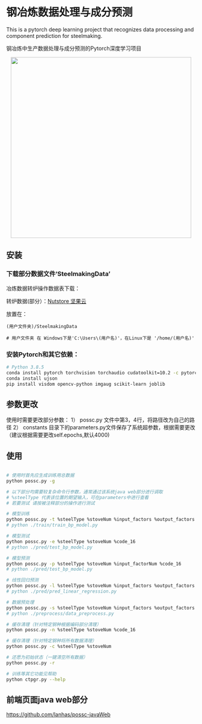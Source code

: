 # 钢冶炼数据处理与成分预测
This is a pytorch deep learning project that recognizes data processing and component prediction for steelmaking.

钢冶炼中生产数据处理与成分预测的Pytorch深度学习项目

<p align="center">
    <img src="docs/intro.gif" width="480">
</p>

## 安装

### 下载部分数据文件‘SteelmakingData’

冶炼数据转炉操作数据表下载：

转炉数据(部分）：[Nutstore 坚果云](https://www.jianguoyun.com/p/DckpewMQnqiiCRjfp-QD )

放置在：
```
(用户文件夹)/SteelmakingData

# 用户文件夹 在 Windows下是'C:\Users\(用户名)'，在Linux下是 '/home/(用户名)'
```

### 安装Pytorch和其它依赖：
```bash
# Python 3.8.5
conda install pytorch torchvision torchaudio cudatoolkit=10.2 -c pytorch
conda install ujson
pip install visdom opencv-python imgaug scikit-learn joblib 
```

## 参数更改

使用时需要更改部分参数：
    1） possc.py 文件中第3，4行，将路径改为自己的路径
    2） constants 目录下的parameters.py文件保存了系统超参数，根据需要更改（建议根据需要更改self.epochs,默认4000)

## 使用

```bash

# 使用时首先应生成训练用总数据
python possc.py -g

# 以下部分均需要较复杂命令行参数，通常通过该系统java web部分进行调取
# %steelType 代表该位置的期望输入，可在parameters中进行查看
# 若要测试 请按被注释部分的操作进行测试

# 模型训练
python possc.py -t %steelType %stoveNum %input_factors %output_factors
# python ./train/train_bp_model.py

# 模型测试
python possc.py -e %steelType %stoveNum %code_16
# python ./pred/test_bp_model.py

# 模型预测
python possc.py -p %steelType %stoveNum %input_factorNum %code_16
# python ./pred/test_bp_model.py

# 线性回归预测
python possc.py -l %steelType %stoveNum %input_factors %output_factors %input_factorsNum
# python ./pred/pred_linear_regression.py

# 数据预处理
python possc.py -s %steelType %stoveNum %input_factors %output_factors
# python ./preprocess/data_preprocess.py

# 缓存清理（针对特定钢种根据编码部分清理）
python possc.py -n %steelType %stoveNum %code_16

# 缓存清理（针对特定钢种将所有数据清理）
python possc.py -c %steelType %stoveNum

# 还愿为初始状态（一键清空所有数据）
python possc.py -r

# 训练等其它功能见帮助
python ctpgr.py --help
```

## 前端页面java web部分
https://github.com/lanhas/possc-javaWeb

